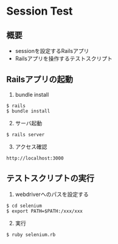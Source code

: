 # Session Test

## 概要
- sessionを設定するRailsアプリ
- Railsアプリを操作するテストスクリプト

## Railsアプリの起動
1. bundle install
```
$ rails
$ bundle install
```

2. サーバ起動
```
$ rails server
```

3. アクセス確認
```
http://localhost:3000
```


## テストスクリプトの実行
1. webdriverへのパスを設定する
```
$ cd selenium
$ export PATH=$PATH:/xxx/xxx
```

2. 実行
```
$ ruby selenium.rb
```